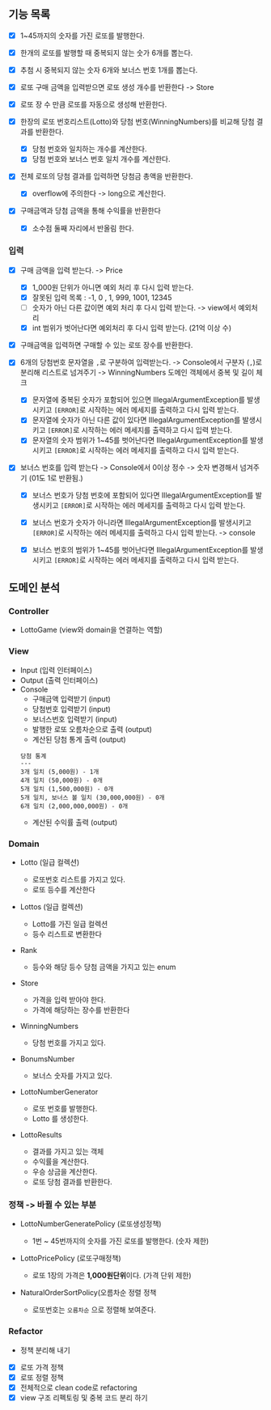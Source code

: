 
## 기능 목록
- [x] 1~45까지의 숫자를 가진 로또를 발행한다.
- [x] 한개의 로또를 발행할 때 중복되지 않는 숫가 6개를 뽑는다.
- [x] 추첨 시 중복되지 않는 숫자 6개와 보너스 번호 1개를 뽑는다.

- [x] 로또 구매 금액을 입력받으면 로또 생성 개수를 반환한다 -> Store
- [x] 로또 장 수 만큼 로또를 자동으로 생성해 반환한다.

- [x] 한장의 로또 번호리스트(Lotto)와 당첨 번호(WinningNumbers)를 비교해 당첨 결과를 반환한다.
  - [x] 당첨 번호와 일치하는 개수를 계산한다.
  - [x] 당첨 번호와 보너스 번호 일치 개수를 계산한다.

- [x] 전체 로또의 당첨 결과를 입력하면 당첨금 총액을 반환한다.
  - [x] overflow에 주의한다 -> long으로 계산한다.
- [x] 구매금액과 당첨 금액을 통해 수익률을 반환한다
  - [x] 소수점 둘째 자리에서 반올림 한다.

### 입력
- [x] 구매 금액을 입력 받는다. -> Price
  - [x]  1_000원 단위가 아니면 예외 처리 후 다시 입력 받는다.
    - [x] 잘못된 입력 목록 : -1, 0 , 1, 999, 1001, 12345
  - [ ] 숫자가 아닌 다른 값이면 예외 처리 후 다시 입력 받는다. -> view에서 예외처리
  - [x] int 범위가 벗어난다면 예외처리 후 다시 입력 받는다. (21억 이상 수)
- [x] 구매금액을 입력하면 구매할 수 있는 로또 장수를 반환한다.

- [x] 6개의 당첨번호 문자열을 `,`로 구분하여 입력받는다. -> Console에서 구분자 (`,`)로 분리해 리스트로 넘겨주기 -> WinningNumbers 도메인 객체에서 중복 및 길이 체크
  - [x] 문자열에 중복된 숫자가 포함되어 있으면 IllegalArgumentException를 발생시키고 `[ERROR]`로 시작하는 에러 메세지를 출력하고 다시 입력 받는다.
  - [x] 문자열에 숫자가 아닌 다른 값이 있다면 IllegalArgumentException를 발생시키고 `[ERROR]`로 시작하는 에러 메세지를 출력하고 다시 입력 받는다.
  - [x] 문자열의 숫자 범위가 1~45를 벗어난다면 IllegalArgumentException를 발생시키고 `[ERROR]`로 시작하는 에러 메세지를 출력하고 다시 입력 받는다.

- [x] 보너스 번호를 입력 받는다 -> Console에서 0이상 정수 -> 숫자 변경해서 넘겨주기 (01도 1로 반환됨.)
  - [x] 보너스 번호가 당첨 번호에 포함되어 있다면 IllegalArgumentException를 발생시키고 `[ERROR]`로 시작하는 에러 메세지를 출력하고 다시 입력 받는다.
  - [x] 보너스 번호가 숫자가 아니라면 IllegalArgumentException를 발생시키고 `[ERROR]`로 시작하는 에러 메세지를 출력하고 다시 입력 받는다. -> console
  - [x] 보너스 번호의 범위가 1~45를 벗어난다면 IllegalArgumentException를 발생시키고 `[ERROR]`로 시작하는 에러 메세지를 출력하고 다시 입력 받는다.


## 도메인 분석

### Controller
- LottoGame (view와 domain을 연결하는 역할)

### View
- Input (입력 인터페이스)
- Output (출력 인터페이스)
- Console
  - 구매금액 입력받기 (input)
  - 당첨번호 입력받기 (input)
  - 보너스번호 입력받기 (input)
  - 발행한 로또 오름차순으로 출력 (output)
  - 계산된 당첨 통계 출력 (output)
  ```text
  당첨 통계
  ---
  3개 일치 (5,000원) - 1개
  4개 일치 (50,000원) - 0개
  5개 일치 (1,500,000원) - 0개
  5개 일치, 보너스 볼 일치 (30,000,000원) - 0개
  6개 일치 (2,000,000,000원) - 0개
  ```
  - 계산된 수익률 출력 (output)


### Domain
- Lotto (일급 컬렉션)
  - 로또번호 리스트를 가지고 있다.
  - 로또 등수를 계산한다

- Lottos (일급 컬렉션)
  - Lotto를 가진 일급 컬렉션
  - 등수 리스트로 변환한다

- Rank
  - 등수와 해당 등수 당첨 금액을 가지고 있는 enum

- Store
  - 가격을 입력 받아야 한다.
  - 가격에 해당하는 장수를 반환한다

- WinningNumbers
  - 당첨 번호를 가지고 있다.

- BonumsNumber
  - 보너스 숫자를 가지고 있다.

- LottoNumberGenerator
  - 로또 번호를 발행한다.
  - Lotto 를 생성한다.

- LottoResults
  - 결과를 가지고 있는 객체
  - 수익률을 계산한다.
  - 우승 상금을 계산한다.
  - 로또 당첨 결과를 반환한다.

### 정책 -> 바뀔 수 있는 부분
- LottoNumberGeneratePolicy (로또생성정책)
  - 1번 ~ 45번까지의 숫자를 가진 로또를 발행한다. (숫자 제한)

- LottoPricePolicy (로또구매정책)
  - 로또 1장의 가격은 **1,000원단위**이다. (가격 단위 제한)

- NaturalOrderSortPolicy(오름차순 정렬 정책
  - 로또번호는 `오름차순` 으로 정렬해 보여준다.

### Refactor
- 정책 분리해 내기
- [x] 로또 가격 정책 
- [x] 로또 정렬 정책
- [x] 전체적으로 clean code로 refactoring
- [x] view 구조 리펙토링 및 중복 코드 분리 하기
